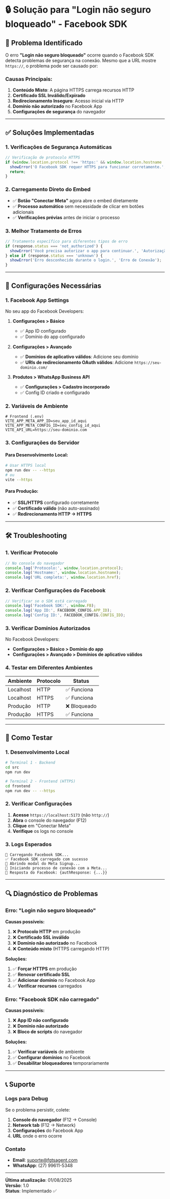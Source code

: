 # 🔒 Solução para "Login não seguro bloqueado" - Facebook SDK

## 🚨 **Problema Identificado**

O erro **"Login não seguro bloqueado"** ocorre quando o Facebook SDK detecta problemas de segurança na conexão. Mesmo que a URL mostre `https://`, o problema pode ser causado por:

### **Causas Principais:**

1. **Conteúdo Misto**: A página HTTPS carrega recursos HTTP
2. **Certificado SSL Inválido/Expirado**
3. **Redirecionamento Inseguro**: Acesso inicial via HTTP
4. **Domínio não autorizado** no Facebook App
5. **Configurações de segurança** do navegador

---

## ✅ **Soluções Implementadas**

### **1. Verificações de Segurança Automáticas**

```typescript
// Verificação de protocolo HTTPS
if (window.location.protocol !== 'https:' && window.location.hostname !== 'localhost') {
  showError('O Facebook SDK requer HTTPS para funcionar corretamente.', 'Erro de Segurança');
  return;
}
```

### **2. Carregamento Direto do Embed**

- ✅ **Botão "Conectar Meta"** agora abre o embed diretamente
- ✅ **Processo automático** sem necessidade de clicar em botões adicionais
- ✅ **Verificações prévias** antes de iniciar o processo

### **3. Melhor Tratamento de Erros**

```typescript
// Tratamento específico para diferentes tipos de erro
if (response.status === 'not_authorized') {
  showError('Você precisa autorizar o app para continuar.', 'Autorização Necessária');
} else if (response.status === 'unknown') {
  showError('Erro desconhecido durante o login.', 'Erro de Conexão');
}
```

---

## 🔧 **Configurações Necessárias**

### **1. Facebook App Settings**

No seu app do Facebook Developers:

1. **Configurações > Básico**
   - ✅ App ID configurado
   - ✅ Domínio do app configurado

2. **Configurações > Avançado**
   - ✅ **Domínios de aplicativo válidos**: Adicione seu domínio
   - ✅ **URIs de redirecionamento OAuth válidos**: Adicione `https://seu-dominio.com/`

3. **Produtos > WhatsApp Business API**
   - ✅ **Configurações > Cadastro incorporado**
   - ✅ Config ID criado e configurado

### **2. Variáveis de Ambiente**

```env
# Frontend (.env)
VITE_APP_META_APP_ID=seu_app_id_aqui
VITE_APP_META_CONFIG_ID=seu_config_id_aqui
VITE_API_URL=https://seu-dominio.com
```

### **3. Configurações do Servidor**

#### **Para Desenvolvimento Local:**
```bash
# Usar HTTPS local
npm run dev -- --https
# ou
vite --https
```

#### **Para Produção:**
- ✅ **SSL/HTTPS** configurado corretamente
- ✅ **Certificado válido** (não auto-assinado)
- ✅ **Redirecionamento HTTP → HTTPS**

---

## 🛠️ **Troubleshooting**

### **1. Verificar Protocolo**

```javascript
// No console do navegador
console.log('Protocolo:', window.location.protocol);
console.log('Hostname:', window.location.hostname);
console.log('URL completa:', window.location.href);
```

### **2. Verificar Configurações do Facebook**

```javascript
// Verificar se o SDK está carregado
console.log('Facebook SDK:', window.FB);
console.log('App ID:', FACEBOOK_CONFIG.APP_ID);
console.log('Config ID:', FACEBOOK_CONFIG.CONFIG_ID);
```

### **3. Verificar Domínios Autorizados**

No Facebook Developers:
- **Configurações > Básico > Domínio do app**
- **Configurações > Avançado > Domínios de aplicativo válidos**

### **4. Testar em Diferentes Ambientes**

| Ambiente | Protocolo | Status |
|----------|-----------|--------|
| Localhost | HTTP | ✅ Funciona |
| Localhost | HTTPS | ✅ Funciona |
| Produção | HTTP | ❌ Bloqueado |
| Produção | HTTPS | ✅ Funciona |

---

## 🚀 **Como Testar**

### **1. Desenvolvimento Local**

```bash
# Terminal 1 - Backend
cd src
npm run dev

# Terminal 2 - Frontend (HTTPS)
cd frontend
npm run dev -- --https
```

### **2. Verificar Configurações**

1. **Acesse** `https://localhost:5173` (não `http://`)
2. **Abra** o console do navegador (F12)
3. **Clique** em "Conectar Meta"
4. **Verifique** os logs no console

### **3. Logs Esperados**

```
🔄 Carregando Facebook SDK...
✅ Facebook SDK carregado com sucesso
📱 Abrindo modal do Meta Signup...
🚀 Iniciando processo de conexão com a Meta...
📱 Resposta do Facebook: {authResponse: {...}}
```

---

## 🔍 **Diagnóstico de Problemas**

### **Erro: "Login não seguro bloqueado"**

**Causas possíveis:**
1. ❌ **Protocolo HTTP** em produção
2. ❌ **Certificado SSL inválido**
3. ❌ **Domínio não autorizado** no Facebook
4. ❌ **Conteúdo misto** (HTTPS carregando HTTP)

**Soluções:**
1. ✅ **Forçar HTTPS** em produção
2. ✅ **Renovar certificado SSL**
3. ✅ **Adicionar domínio** no Facebook App
4. ✅ **Verificar recursos** carregados

### **Erro: "Facebook SDK não carregado"**

**Causas possíveis:**
1. ❌ **App ID não configurado**
2. ❌ **Domínio não autorizado**
3. ❌ **Bloco de scripts** do navegador

**Soluções:**
1. ✅ **Verificar variáveis** de ambiente
2. ✅ **Configurar domínios** no Facebook
3. ✅ **Desabilitar bloqueadores** temporariamente

---

## 📞 **Suporte**

### **Logs para Debug**

Se o problema persistir, colete:

1. **Console do navegador** (F12 → Console)
2. **Network tab** (F12 → Network)
3. **Configurações** do Facebook App
4. **URL** onde o erro ocorre

### **Contato**

- **Email**: suporte@fgtsagent.com
- **WhatsApp**: (27) 99611-5348

---

**Última atualização**: 01/08/2025  
**Versão**: 1.0  
**Status**: Implementado ✅ 